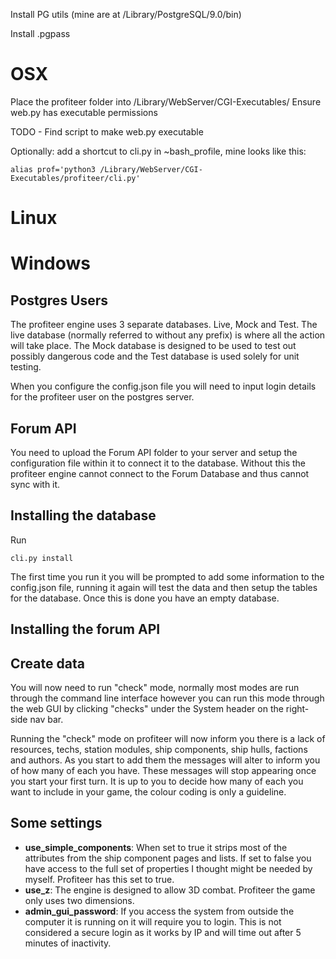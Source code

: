 Install PG utils (mine are at /Library/PostgreSQL/9.0/bin)

Install .pgpass

OSX
===
Place the profiteer folder into /Library/WebServer/CGI-Executables/
Ensure web.py has executable permissions

TODO - Find script to make web.py executable

Optionally: add a shortcut to cli.py in ~bash_profile, mine looks like this:

    alias prof='python3 /Library/WebServer/CGI-Executables/profiteer/cli.py'


Linux
=====

Windows
=======


Postgres Users
--------------
The profiteer engine uses 3 separate databases. Live, Mock and Test. The live
database (normally referred to without any prefix) is where all the action will
take place. The Mock database is designed to be used to test out possibly
dangerous code and the Test database is used solely for unit testing.

When you configure the config.json file you will need to input login details
for the profiteer user on the postgres server.

Forum API
---------
You need to upload the Forum API folder to your server and setup the configuration
file within it to connect it to the database. Without this the profiteer engine
cannot connect to the Forum Database and thus cannot sync with it.

Installing the database
-----------------------
Run

    cli.py install

The first time you run it you will be prompted to add some information to the
config.json file, running it again will test the data and then setup the tables
for the database. Once this is done you have an empty database.

Installing the forum API
------------------------

Create data
-----------
You will now need to run "check" mode, normally most modes are run through the command
line interface however you can run this mode through the web GUI by clicking "checks"
under the System header on the right-side nav bar.

Running the "check" mode on profiteer will now inform you there is a lack
of resources, techs, station modules, ship components, ship hulls, factions and
authors. As you start to add them the messages will alter to inform you of how
many of each you have. These messages will stop appearing once you start your
first turn. It is up to you to decide how many of each you want to include in
your game, the colour coding is only a guideline.

Some settings
-------------
 * **use\_simple\_components**: When set to true it strips most of the attributes from the ship component pages and lists. If set to false you have access to the full set of properties I thought might be needed by myself. Profiteer has this set to true.
 * **use\_z**: The engine is designed to allow 3D combat. Profiteer the game only uses two dimensions.
 * **admin\_gui\_password**: If you access the system from outside the computer it is running on it will require you to login. This is not considered a secure login as it works by IP and will time out after 5 minutes of inactivity.

